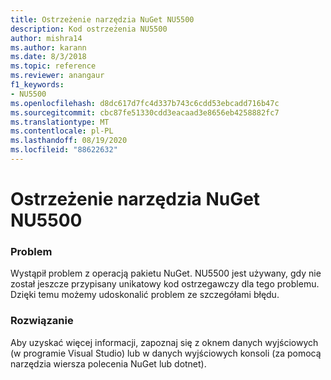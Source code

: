 ```yaml
---
title: Ostrzeżenie narzędzia NuGet NU5500
description: Kod ostrzeżenia NU5500
author: mishra14
ms.author: karann
ms.date: 8/3/2018
ms.topic: reference
ms.reviewer: anangaur
f1_keywords:
- NU5500
ms.openlocfilehash: d8dc617d7fc4d337b743c6cdd53ebcadd716b47c
ms.sourcegitcommit: cbc87fe51330cdd3eacaad3e8656eb4258882fc7
ms.translationtype: MT
ms.contentlocale: pl-PL
ms.lasthandoff: 08/19/2020
ms.locfileid: "88622632"
---
```

# <a name="nuget-warning-nu5500"></a>Ostrzeżenie narzędzia NuGet NU5500

### <a name="issue"></a>Problem

Wystąpił problem z operacją pakietu NuGet. NU5500 jest używany, gdy nie został jeszcze przypisany unikatowy kod ostrzegawczy dla tego problemu. Dzięki temu możemy udoskonalić problem ze szczegółami błędu.


### <a name="solution"></a>Rozwiązanie

Aby uzyskać więcej informacji, zapoznaj się z oknem danych wyjściowych (w programie Visual Studio) lub w danych wyjściowych konsoli (za pomocą narzędzia wiersza polecenia NuGet lub dotnet).


